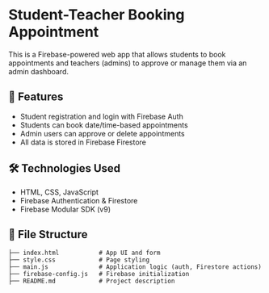 # Student-Teacher Booking Appointment

This is a Firebase-powered web app that allows students to book appointments and teachers (admins) to approve or manage them via an admin dashboard.

## 🚀 Features

* Student registration and login with Firebase Auth
* Students can book date/time-based appointments
* Admin users can approve or delete appointments
* All data is stored in Firebase Firestore

## 🛠️ Technologies Used

* HTML, CSS, JavaScript
* Firebase Authentication & Firestore
* Firebase Modular SDK (v9)

## 📁 File Structure

```
├── index.html           # App UI and form
├── style.css            # Page styling
├── main.js              # Application logic (auth, Firestore actions)
├── firebase-config.js   # Firebase initialization
├── README.md            # Project description
```
